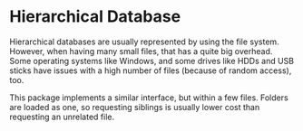 # Hierarchical Database

Hierarchical databases are usually represented by using the file system.
However, when having many small files, that has a quite big overhead. Some operating systems like
Windows, and some drives like HDDs and USB sticks have issues with a high number of files (because of random access), too.

This package implements a similar interface, but within a few files.
Folders are loaded as one, so requesting siblings is usually lower cost than requesting an unrelated file.